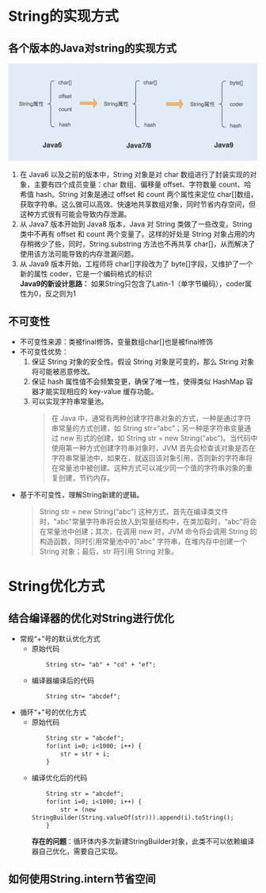 # String的实现方式
## 各个版本的Java对string的实现方式
![Alt text](img/string1.webp)
1. 在 Java6 以及之前的版本中，String 对象是对 char 数组进行了封装实现的对象，主要有四个成员变量：char 数组、偏移量 offset、字符数量 count、哈希值 hash。String 对象是通过 offset 和 count 两个属性来定位 char[]数组，获取字符串。这么做可以高效、快速地共享数组对象，同时节省内存空间，但这种方式很有可能会导致内存泄漏。
2. 从 Java7 版本开始到 Java8 版本，Java 对 String 类做了一些改变。String 类中不再有 offset 和 count 两个变量了。这样的好处是 String 对象占用的内存稍微少了些，同时，String.substring 方法也不再共享 char[]，从而解决了使用该方法可能导致的内存泄漏问题。
3. 从 Java9 版本开始，工程师将 char[]字段改为了 byte[]字段，又维护了一个新的属性 coder，它是一个编码格式的标识  
    **Java9的新设计思路：** 
    如果String只包含了Latin-1（单字节编码），coder属性为0，反之则为1

## 不可变性
+ 不可变性来源：类被final修饰，变量数组char[]也是被final修饰
+ 不可变性优势：
    1. 保证 String 对象的安全性。假设 String 对象是可变的，那么 String 对象将可能被恶意修改。
    2. 保证 hash 属性值不会频繁变更，确保了唯一性，使得类似 HashMap 容器才能实现相应的 key-value 缓存功能。
    3. 可以实现字符串常量池。
        > 在 Java 中，通常有两种创建字符串对象的方式，一种是通过字符串常量的方式创建，如 String str=“abc”；另一种是字符串变量通过 new 形式的创建，如 String str = new String(“abc”)。当代码中使用第一种方式创建字符串对象时，JVM 首先会检查该对象是否在字符串常量池中，如果在，就返回该对象引用，否则新的字符串将在常量池中被创建。这种方式可以减少同一个值的字符串对象的重复创建，节约内存。   
+ 基于不可变性，理解String新建的逻辑。
    > String str = new String(“abc”) 这种方式，首先在编译类文件时，"abc"常量字符串将会放入到常量结构中，在类加载时，“abc"将会在常量池中创建；其次，在调用 new 时，JVM 命令将会调用 String 的构造函数，同时引用常量池中的"abc” 字符串，在堆内存中创建一个 String 对象；最后，str 将引用 String 对象。

# String优化方式
## 结合编译器的优化对String进行优化
+ 常规“+”号的默认优化方式
    - 原始代码
        ```
            String str= "ab" + "cd" + "ef";
        ```
    - 编译器编译后的代码
        ```
            String str= "abcdef";
        ```
+ 循环“+”号的优化方式
    - 原始代码
        ```
            String str = "abcdef";
            for(int i=0; i<1000; i++) {
                str = str + i;
            }
        ```
    - 编译优化后的代码
        ```
            String str = "abcdef";
            for(int i=0; i<1000; i++) {
                str = (new StringBuilder(String.valueOf(str))).append(i).toString();
            }
        ```
        **存在的问题**：循环体内多次新建StringBuilder对象，此类不可以依赖编译器自己优化，需要自己实现。
## 如何使用String.intern节省空间